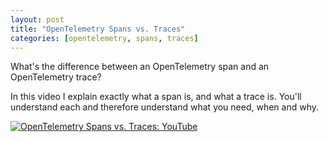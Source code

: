 ```yaml
---
layout: post
title: "OpenTelemetry Spans vs. Traces"
categories: [opentelemetry, spans, traces]
---
```


What's the difference between an OpenTelemetry span and an OpenTelemetry trace?

<!-- more -->

In this video I explain exactly what a span is, and what a trace is. You'll understand each and therefore understand what you need, when and why.

[![OpenTelemetry Spans vs. Traces: YouTube](https://img.youtube.com/vi/KPGjqus5qFo/0.jpg)](https://www.youtube.com/watch?v=KPGjqus5qFo)